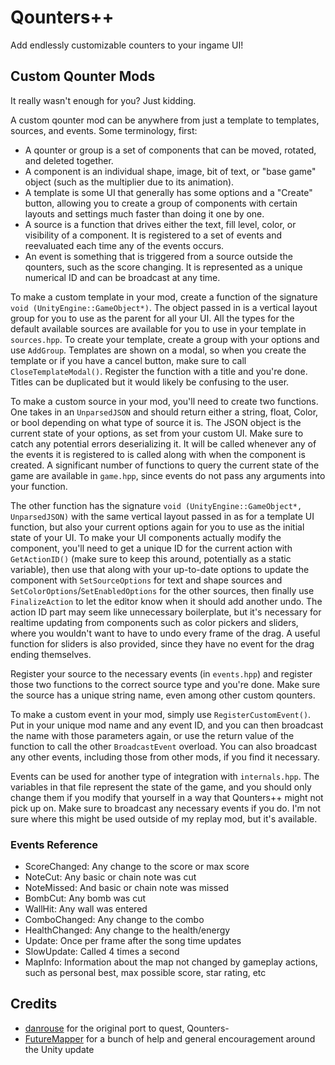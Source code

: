 # Qounters++

Add endlessly customizable counters to your ingame UI!

## Custom Qounter Mods

It really wasn't enough for you? Just kidding.

A custom qounter mod can be anywhere from just a template to templates, sources, and events. Some terminology, first:

- A qounter or group is a set of components that can be moved, rotated, and deleted together.
- A component is an individual shape, image, bit of text, or "base game" object (such as the multiplier due to its animation).
- A template is some UI that generally has some options and a "Create" button, allowing you to create a group of components with certain layouts and settings much faster than doing it one by one.
- A source is a function that drives either the text, fill level, color, or visibility of a component. It is registered to a set of events and reevaluated each time any of the events occurs.
- An event is something that is triggered from a source outside the qounters, such as the score changing. It is represented as a unique numerical ID and can be broadcast at any time.

To make a custom template in your mod, create a function of the signature `void (UnityEngine::GameObject*)`. The object passed in is a vertical layout group for you to use as the parent for all your UI. All the types for the default available sources are available for you to use in your template in `sources.hpp`. To create your template, create a group with your options and use `AddGroup`. Templates are shown on a modal, so when you create the template or if you have a cancel button, make sure to call `CloseTemplateModal()`. Register the function with a title and you're done. Titles can be duplicated but it would likely be confusing to the user.

To make a custom source in your mod, you'll need to create two functions. One takes in an `UnparsedJSON` and should return either a string, float, Color, or bool depending on what type of source it is. The JSON object is the current state of your options, as set from your custom UI. Make sure to catch any potential errors deserializing it. It will be called whenever any of the events it is registered to is called along with when the component is created. A significant number of functions to query the current state of the game are available in `game.hpp`, since events do not pass any arguments into your function.

The other function has the signature `void (UnityEngine::GameObject*, UnparsedJSON)` with the same vertical layout passed in as for a template UI function, but also your current options again for you to use as the initial state of your UI. To make your UI components actually modify the component, you'll need to get a unique ID for the current action with `GetActionID()` (make sure to keep this around, potentially as a static variable), then use that along with your up-to-date options to update the component with `SetSourceOptions` for text and shape sources and `SetColorOptions`/`SetEnabledOptions` for the other sources, then finally use `FinalizeAction` to let the editor know when it should add another undo. The action ID part may seem like unnecessary boilerplate, but it's necessary for realtime updating from components such as color pickers and sliders, where you wouldn't want to have to undo every frame of the drag. A useful function for sliders is also provided, since they have no event for the drag ending themselves.

Register your source to the necessary events (in `events.hpp`) and register those two functions to the correct source type and you're done. Make sure the source has a unique string name, even among other custom qounters.

To make a custom event in your mod, simply use `RegisterCustomEvent()`. Put in your unique mod name and any event ID, and you can then broadcast the name with those parameters again, or use the return value of the function to call the other `BroadcastEvent` overload. You can also broadcast any other events, including those from other mods, if you find it necessary.

Events can be used for another type of integration with `internals.hpp`. The variables in that file represent the state of the game, and you should only change them if you modify that yourself in a way that Qounters++ might not pick up on. Make sure to broadcast any necessary events if you do. I'm not sure where this might be used outside of my replay mod, but it's available.

### Events Reference

- ScoreChanged: Any change to the score or max score
- NoteCut: Any basic or chain note was cut
- NoteMissed: And basic or chain note was missed
- BombCut: Any bomb was cut
- WallHit: Any wall was entered
- ComboChanged: Any change to the combo
- HealthChanged: Any change to the health/energy
- Update: Once per frame after the song time updates
- SlowUpdate: Called 4 times a second
- MapInfo: Information about the map not changed by gameplay actions, such as personal best, max possible score, star rating, etc

## Credits

- [danrouse](https://github.com/danrouse) for the original port to quest, Qounters-
- [FutureMapper](https://github.com/Futuremappermydud) for a bunch of help and general encouragement around the Unity update
